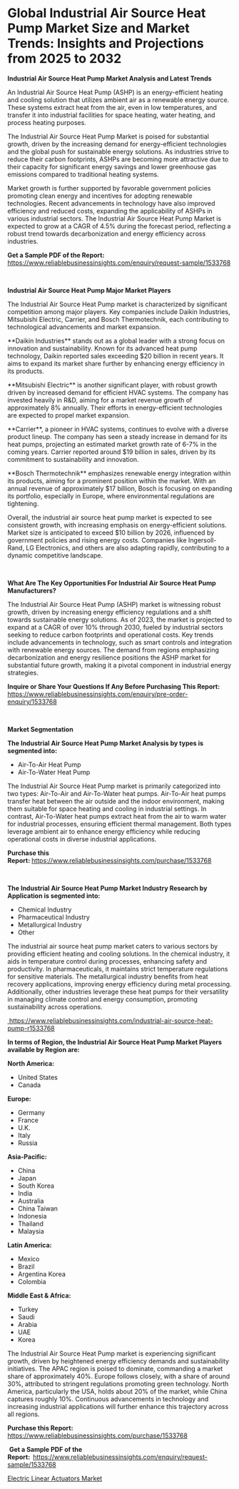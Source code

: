<p><h1>Global Industrial Air Source Heat Pump Market Size and Market Trends: Insights and Projections from 2025 to 2032</h1></p><p><strong>Industrial Air Source Heat Pump Market Analysis and Latest Trends</strong></p>
<p><p>An Industrial Air Source Heat Pump (ASHP) is an energy-efficient heating and cooling solution that utilizes ambient air as a renewable energy source. These systems extract heat from the air, even in low temperatures, and transfer it into industrial facilities for space heating, water heating, and process heating purposes. </p><p>The Industrial Air Source Heat Pump Market is poised for substantial growth, driven by the increasing demand for energy-efficient technologies and the global push for sustainable energy solutions. As industries strive to reduce their carbon footprints, ASHPs are becoming more attractive due to their capacity for significant energy savings and lower greenhouse gas emissions compared to traditional heating systems. </p><p>Market growth is further supported by favorable government policies promoting clean energy and incentives for adopting renewable technologies. Recent advancements in technology have also improved efficiency and reduced costs, expanding the applicability of ASHPs in various industrial sectors. The Industrial Air Source Heat Pump Market is expected to grow at a CAGR of 4.5% during the forecast period, reflecting a robust trend towards decarbonization and energy efficiency across industries.</p></p>
<p><strong>Get a Sample PDF of the Report:&nbsp;</strong> <a href="https://www.reliablebusinessinsights.com/enquiry/request-sample/1533768?utm_campaign=3288&utm_medium=2&utm_source=Github&utm_content=ia&utm_term=08042025&utm_id=industrial-air-source-heat-pump">https://www.reliablebusinessinsights.com/enquiry/request-sample/1533768</a></p>
<p>&nbsp;</p>
<p><strong>Industrial Air Source Heat Pump Major Market Players</strong></p>
<p><p>The Industrial Air Source Heat Pump market is characterized by significant competition among major players. Key companies include Daikin Industries, Mitsubishi Electric, Carrier, and Bosch Thermotechnik, each contributing to technological advancements and market expansion.</p><p>**Daikin Industries** stands out as a global leader with a strong focus on innovation and sustainability. Known for its advanced heat pump technology, Daikin reported sales exceeding $20 billion in recent years. It aims to expand its market share further by enhancing energy efficiency in its products.</p><p>**Mitsubishi Electric** is another significant player, with robust growth driven by increased demand for efficient HVAC systems. The company has invested heavily in R&D, aiming for a market revenue growth of approximately 8% annually. Their efforts in energy-efficient technologies are expected to propel market expansion.</p><p>**Carrier**, a pioneer in HVAC systems, continues to evolve with a diverse product lineup. The company has seen a steady increase in demand for its heat pumps, projecting an estimated market growth rate of 6-7% in the coming years. Carrier reported around $19 billion in sales, driven by its commitment to sustainability and innovation.</p><p>**Bosch Thermotechnik** emphasizes renewable energy integration within its products, aiming for a prominent position within the market. With an annual revenue of approximately $17 billion, Bosch is focusing on expanding its portfolio, especially in Europe, where environmental regulations are tightening.</p><p>Overall, the industrial air source heat pump market is expected to see consistent growth, with increasing emphasis on energy-efficient solutions. Market size is anticipated to exceed $10 billion by 2026, influenced by government policies and rising energy costs. Companies like Ingersoll-Rand, LG Electronics, and others are also adapting rapidly, contributing to a dynamic competitive landscape.</p></p>
<p>&nbsp;</p>
<p><strong>What Are The Key Opportunities For Industrial Air Source Heat Pump Manufacturers?</strong></p>
<p><p>The Industrial Air Source Heat Pump (ASHP) market is witnessing robust growth, driven by increasing energy efficiency regulations and a shift towards sustainable energy solutions. As of 2023, the market is projected to expand at a CAGR of over 10% through 2030, fueled by industrial sectors seeking to reduce carbon footprints and operational costs. Key trends include advancements in technology, such as smart controls and integration with renewable energy sources. The demand from regions emphasizing decarbonization and energy resilience positions the ASHP market for substantial future growth, making it a pivotal component in industrial energy strategies.</p></p>
<p><strong>Inquire or Share Your Questions If Any Before Purchasing This Report:</strong> <a href="https://www.reliablebusinessinsights.com/enquiry/pre-order-enquiry/1533768?utm_campaign=3288&utm_medium=2&utm_source=Github&utm_content=ia&utm_term=08042025&utm_id=industrial-air-source-heat-pump">https://www.reliablebusinessinsights.com/enquiry/pre-order-enquiry/1533768</a></p>
<p>&nbsp;</p>
<p><strong>Market Segmentation</strong></p>
<p><strong>The Industrial Air Source Heat Pump Market Analysis by types is segmented into:</strong></p>
<p><ul><li>Air-To-Air Heat Pump</li><li>Air-To-Water Heat Pump</li></ul></p>
<p><p>The Industrial Air Source Heat Pump market is primarily categorized into two types: Air-To-Air and Air-To-Water heat pumps. Air-To-Air heat pumps transfer heat between the air outside and the indoor environment, making them suitable for space heating and cooling in industrial settings. In contrast, Air-To-Water heat pumps extract heat from the air to warm water for industrial processes, ensuring efficient thermal management. Both types leverage ambient air to enhance energy efficiency while reducing operational costs in diverse industrial applications.</p></p>
<p><strong>Purchase this Report:&nbsp;</strong><a href="https://www.reliablebusinessinsights.com/purchase/1533768?utm_campaign=3288&utm_medium=2&utm_source=Github&utm_content=ia&utm_term=08042025&utm_id=industrial-air-source-heat-pump">https://www.reliablebusinessinsights.com/purchase/1533768</a></p>
<p>&nbsp;</p>
<p><strong>The Industrial Air Source Heat Pump Market Industry Research by Application is segmented into:</strong></p>
<p><ul><li>Chemical Industry</li><li>Pharmaceutical Industry</li><li>Metallurgical Industry</li><li>Other</li></ul></p>
<p><p>The industrial air source heat pump market caters to various sectors by providing efficient heating and cooling solutions. In the chemical industry, it aids in temperature control during processes, enhancing safety and productivity. In pharmaceuticals, it maintains strict temperature regulations for sensitive materials. The metallurgical industry benefits from heat recovery applications, improving energy efficiency during metal processing. Additionally, other industries leverage these heat pumps for their versatility in managing climate control and energy consumption, promoting sustainability across operations.</p></p>
<p><a href="https://www.reliablebusinessinsights.com/industrial-air-source-heat-pump-r1533768?utm_campaign=3288&utm_medium=2&utm_source=Github&utm_content=ia&utm_term=08042025&utm_id=industrial-air-source-heat-pump">&nbsp;https://www.reliablebusinessinsights.com/industrial-air-source-heat-pump-r1533768</a></p>
<p><strong>In terms of Region, the Industrial Air Source Heat Pump Market Players available by Region are:</strong></p>
<p>
    <p> <strong> North America: </strong>
        <ul>
            <li>United States</li>
            <li>Canada</li>
        </ul>
        </p> 
    <p> <strong> Europe: </strong>
        <ul>
            <li>Germany</li>
            <li>France</li>
            <li>U.K.</li>
            <li>Italy</li>
            <li>Russia</li>
        </ul>
        </p> 
    <p> <strong> Asia-Pacific: </strong>
        <ul>
            <li>China</li>
            <li>Japan</li>
            <li>South Korea</li>
            <li>India</li>
            <li>Australia</li>
            <li>China Taiwan</li>
            <li>Indonesia</li>
            <li>Thailand</li>
            <li>Malaysia</li>
        </ul>
        </p> 
    <p> <strong> Latin America: </strong>
        <ul>
            <li>Mexico</li>
            <li>Brazil</li>
            <li>Argentina Korea</li>
            <li>Colombia</li>
        </ul>
        </p> 
    <p> <strong> Middle East & Africa: </strong>
        <ul>
            <li>Turkey</li>
            <li>Saudi</li>
            <li>Arabia</li>
            <li>UAE</li>
            <li>Korea</li>
        </ul>
    </p>
    </p>
<p><p>The Industrial Air Source Heat Pump market is experiencing significant growth, driven by heightened energy efficiency demands and sustainability initiatives. The APAC region is poised to dominate, commanding a market share of approximately 40%. Europe follows closely, with a share of around 30%, attributed to stringent regulations promoting green technology. North America, particularly the USA, holds about 20% of the market, while China captures roughly 10%. Continuous advancements in technology and increasing industrial applications will further enhance this trajectory across all regions.</p></p>
<p><strong>Purchase this Report: </strong><a href="https://www.reliablebusinessinsights.com/purchase/1533768?utm_campaign=3288&utm_medium=2&utm_source=Github&utm_content=ia&utm_term=08042025&utm_id=industrial-air-source-heat-pump">https://www.reliablebusinessinsights.com/purchase/1533768</a></p>
<p>&nbsp;<strong>Get a Sample PDF of the Report:&nbsp;&nbsp;</strong><a href="https://www.reliablebusinessinsights.com/enquiry/request-sample/1533768?utm_campaign=3288&utm_medium=2&utm_source=Github&utm_content=ia&utm_term=08042025&utm_id=industrial-air-source-heat-pump">https://www.reliablebusinessinsights.com/enquiry/request-sample/1533768</a></p>
<p><strong></strong></p>
<p><p><a href="https://github.com/roffefaith6l/Market-Research-Report-List-1/blob/main/electric-linear-actuators-market.md?utm_campaign=3288&utm_medium=2&utm_source=Github&utm_content=ia&utm_term=08042025&utm_id=industrial-air-source-heat-pump">Electric Linear Actuators Market</a></p></p>
